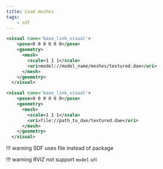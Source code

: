 ```yaml
---
title: Load meshes
tags:
    - sdf
---
```


```xml
<visual name='base_link_visual'>
    <pose>0 0 0 0 0 0</pose>
    <geometry>
      <mesh>
        <scale>1 1 1</scale>
        <uri>model://model_name/meshes/textured.dae</uri>
      </mesh>
    </geometry>
  </visual>
```

```xml
<visual name='base_link_visual'>
    <pose>0 0 0 0 0 0</pose>
    <geometry>
      <mesh>
        <scale>1 1 1</scale>
        <uri>file://path_to_dae/textured.dae</uri>
      </mesh>
    </geometry>
  </visual>
```

!!! warning 
    SDF uses file instead of package

!!! warning 
    RVIZ not support `model` uri
     
